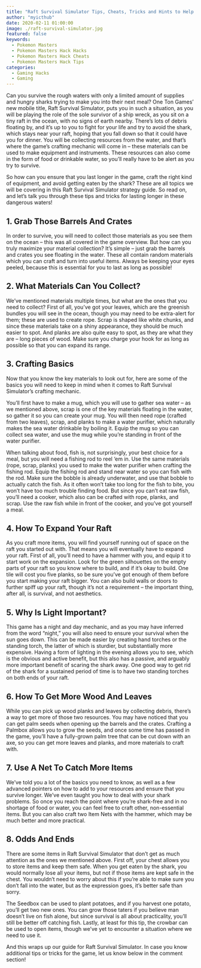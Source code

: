 ```yaml
---
title: "Raft Survival Simulator Tips, Cheats, Tricks and Hints to Help You Survive Longer"
author: "myicthub"
date: 2020-02-11 01:00:00
image: ./raft-survival-simulator.jpg
featured: false
keywords:
  - Pokemon Masters
  - Pokemon Masters Hack Hacks
  - Pokemon Masters Hack Cheats
  - Pokemon Masters Hack Tips
categories:
  - Gaming Hacks
  - Gaming
---
```


Can you survive the rough waters with only a limited amount of supplies and hungry sharks trying to make you into their next meal? One Ton Games’ new mobile title, Raft Survival Simulator, puts you in such a situation, as you will be playing the role of the sole survivor of a ship wreck, as you sit on a tiny raft in the ocean, with no signs of earth nearby. There’s lots of debris floating by, and it’s up to you to fight for your life and try to avoid the shark, which stays near your raft, hoping that you fall down so that it could have you for dinner. You will be collecting resources from the water, and that’s where the game’s crafting mechanic will come in – these materials can be used to make equipment and instruments. These resources can also come in the form of food or drinkable water, so you’ll really have to be alert as you try to survive.

So how can you ensure that you last longer in the game, craft the right kind of equipment, and avoid getting eaten by the shark? These are all topics we will be covering in this Raft Survival Simulator strategy guide. So read on, and let’s talk you through these tips and tricks for lasting longer in these dangerous waters!

## 1. Grab Those Barrels And Crates

In order to survive, you will need to collect those materials as you see them on the ocean – this was all covered in the game overview. But how can you truly maximize your material collection? It’s simple – just grab the barrels and crates you see floating in the water. These all contain random materials which you can craft and turn into useful items. Always be keeping your eyes peeled, because this is essential for you to last as long as possible!

## 2. What Materials Can You Collect?

We’ve mentioned materials multiple times, but what are the ones that you need to collect? First of all, you’ve got your leaves, which are the greenish bundles you will see in the ocean, though you may need to be extra-alert for them; these are used to create rope. Scrap is shaped like white chunks, and since these materials take on a shiny appearance, they should be much easier to spot. And planks are also quite easy to spot, as they are what they are – long pieces of wood. Make sure you charge your hook for as long as possible so that you can expand its range.

## 3. Crafting Basics

Now that you know the key materials to look out for, here are some of the basics you will need to keep in mind when it comes to Raft Survival Simulator’s crafting mechanic.

You’ll first have to make a mug, which you will use to gather sea water – as we mentioned above, scrap is one of the key materials floating in the water, so gather it so you can create your mug. You will then need rope (crafted from two leaves), scrap, and planks to make a water purifier, which naturally makes the sea water drinkable by boiling it. Equip the mug so you can collect sea water, and use the mug while you’re standing in front of the water purifier.

When talking about food, fish is, not surprisingly, your best choice for a meal, but you will need a fishing rod to reel ‘em in. Use the same materials (rope, scrap, planks) you used to make the water purifier when crafting the fishing rod. Equip the fishing rod and stand near water so you can fish with the rod. Make sure the bobble is already underwater, and use that bobble to actually catch the fish. As it often won’t take too long for the fish to bite, you won’t have too much trouble finding food. But since you can’t eat raw fish, you’ll need a cooker, which also can be crafted with rope, planks, and scrap. Use the raw fish while in front of the cooker, and you’ve got yourself a meal.

## 4. How To Expand Your Raft

As you craft more items, you will find yourself running out of space on the raft you started out with. That means you will eventually have to expand your raft. First of all, you’ll need to have a hammer with you, and equip it to start work on the expansion. Look for the green silhouettes on the empty parts of your raft so you know where to build, and if it’s okay to build. One tile will cost you five planks, so be sure you’ve got enough of them before you start making your raft bigger. You can also build walls or doors to further spiff up your raft, though it’s not a requirement – the important thing, after all, is survival, and not aesthetics.

## 5. Why Is Light Important?

This game has a night and day mechanic, and as you may have inferred from the word “night,” you will also need to ensure your survival when the sun goes down. This can be made easier by creating hand torches or the standing torch, the latter of which is sturdier, but substantially more expensive. Having a form of lighting in the evening allows you to see, which is the obvious and active benefit, but this also has a passive, and arguably more important benefit of scaring the shark away. One good way to get rid of the shark for a sustained period of time is to have two standing torches on both ends of your raft.

## 6. How To Get More Wood And Leaves

While you can pick up wood planks and leaves by collecting debris, there’s a way to get more of those two resources. You may have noticed that you can get palm seeds when opening up the barrels and the crates. Crafting a Palmbox allows you to grow the seeds, and once some time has passed in the game, you’ll have a fully-grown palm tree that can be cut down with an axe, so you can get more leaves and planks, and more materials to craft with.

## 7. Use A Net To Catch More Items

We’ve told you a lot of the basics you need to know, as well as a few advanced pointers on how to add to your resources and ensure that you survive longer. We’ve even taught you how to deal with your shark problems. So once you reach the point where you’re shark-free and in no shortage of food or water, you can feel free to craft other, non-essential items. But you can also craft two Item Nets with the hammer, which may be much better and more practical.

## 8. Odds And Ends

There are some items in Raft Survival Simulator that don’t get as much attention as the ones we mentioned above. First off, your chest allows you to store items and keep them safe. When you get eaten by the shark, you would normally lose all your items, but not if those items are kept safe in the chest. You wouldn’t need to worry about this if you’re able to make sure you don’t fall into the water, but as the expression goes, it’s better safe than sorry.

The Seedbox can be used to plant potatoes, and if you harvest one potato, you’ll get two new ones. You can grow those taters if you believe man doesn’t live on fish alone, but since survival is all about practicality, you’ll still be better off catching fish. Lastly, at least for this tip, the crowbar can be used to open items, though we’ve yet to encounter a situation where we need to use it.

And this wraps up our guide for Raft Survival Simulator. In case you know additional tips or tricks for the game, let us know below in the comment section!
